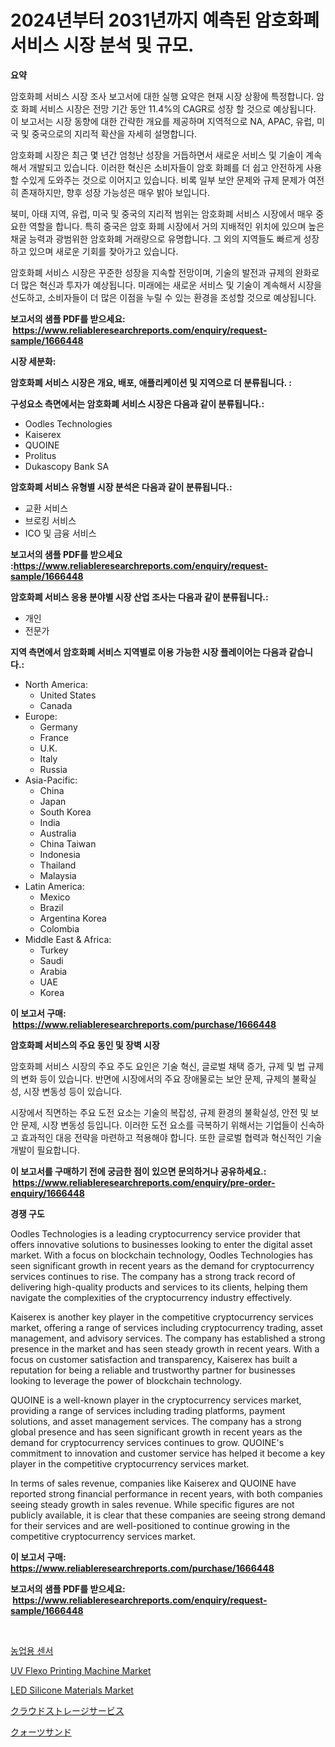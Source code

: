<p><h1>2024년부터 2031년까지 예측된 암호화폐 서비스 시장 분석 및 규모.</h1></p><p><strong>요약</strong></p>
<p><p>암호화폐 서비스 시장 조사 보고서에 대한 실행 요약은 현재 시장 상황에 특정합니다. 암호 화폐 서비스 시장은 전망 기간 동안 11.4%의 CAGR로 성장 할 것으로 예상됩니다. 이 보고서는 시장 동향에 대한 간략한 개요를 제공하며 지역적으로 NA, APAC, 유럽, 미국 및 중국으로의 지리적 확산을 자세히 설명합니다. </p><p>암호화폐 시장은 최근 몇 년간 엄청난 성장을 거듭하면서 새로운 서비스 및 기술이 계속해서 개발되고 있습니다. 이러한 혁신은 소비자들이 암호 화폐를 더 쉽고 안전하게 사용할 수있게 도와주는 것으로 이어지고 있습니다. 비록 일부 보안 문제와 규제 문제가 여전히 존재하지만, 향후 성장 가능성은 매우 밝아 보입니다.</p><p>북미, 아태 지역, 유럽, 미국 및 중국의 지리적 범위는 암호화폐 서비스 시장에서 매우 중요한 역할을 합니다. 특히 중국은 암호 화폐 시장에서 거의 지배적인 위치에 있으며 높은 채굴 능력과 광범위한 암호화폐 거래량으로 유명합니다. 그 외의 지역들도 빠르게 성장하고 있으며 새로운 기회를 찾아가고 있습니다.</p><p>암호화폐 서비스 시장은 꾸준한 성장을 지속할 전망이며, 기술의 발전과 규제의 완화로 더 많은 혁신과 투자가 예상됩니다. 미래에는 새로운 서비스 및 기술이 계속해서 시장을 선도하고, 소비자들이 더 많은 이점을 누릴 수 있는 환경을 조성할 것으로 예상됩니다.</p></p>
<p><strong>보고서의 샘플 PDF를 받으세요: &nbsp;<a href="https://www.reliableresearchreports.com/enquiry/request-sample/1666448">https://www.reliableresearchreports.com/enquiry/request-sample/1666448</a></strong></p>
<p><strong>시장 세분화:</strong></p>
<p><strong> 암호화폐 서비스 시장은 개요, 배포, 애플리케이션 및 지역으로 더 분류됩니다. :</strong></p>
<p><strong>구성요소 측면에서는 암호화폐 서비스 시장은 다음과 같이 분류됩니다.:</strong></p>
<p><ul><li>Oodles Technologies</li><li>Kaiserex</li><li>QUOINE</li><li>Prolitus</li><li>Dukascopy Bank SA</li></ul></p>
<p><strong> 암호화폐 서비스 유형별 시장 분석은 다음과 같이 분류됩니다.:</strong></p>
<p><ul><li>교환 서비스</li><li>브로킹 서비스</li><li>ICO 및 금융 서비스</li></ul></p>
<p><strong>보고서의 샘플 PDF를 받으세요 :<a href="https://www.reliableresearchreports.com/enquiry/request-sample/1666448">https://www.reliableresearchreports.com/enquiry/request-sample/1666448</a></strong></p>
<p><strong> 암호화폐 서비스 응용 분야별 시장 산업 조사는 다음과 같이 분류됩니다.:</strong></p>
<p><ul><li>개인</li><li>전문가</li></ul></p>
<p><strong>지역 측면에서 암호화폐 서비스 지역별로 이용 가능한 시장 플레이어는 다음과 같습니다.:</strong></p>
<p><ul>
    <li>
        North America:
        <ul>
            <li>United States</li>
            <li>Canada</li>
        </ul>
    </li>
    <li>
        Europe:
        <ul>
            <li>Germany</li>
            <li>France</li>
            <li>U.K.</li>
            <li>Italy</li>
            <li>Russia</li>
        </ul>
    </li>
    <li>
        Asia-Pacific:
        <ul>
            <li>China</li>
            <li>Japan</li>
            <li>South Korea</li>
            <li>India</li>
            <li>Australia</li>
            <li>China Taiwan</li>
            <li>Indonesia</li>
            <li>Thailand</li>
            <li>Malaysia</li>
        </ul>
    </li>
    <li>
        Latin America:
        <ul>
            <li>Mexico</li>
            <li>Brazil</li>
            <li>Argentina Korea</li>
            <li>Colombia</li>
        </ul>
    </li>
    <li>
        Middle East & Africa:
        <ul>
            <li>Turkey</li>
            <li>Saudi</li>
            <li>Arabia</li>
            <li>UAE</li>
            <li>Korea</li>
        </ul>
    </li>
    </ul></p>
<p><strong>이 보고서 구매: &nbsp;<a href="https://www.reliableresearchreports.com/purchase/1666448">https://www.reliableresearchreports.com/purchase/1666448</a></strong></p>
<p><strong>암호화폐 서비스의 주요 동인 및 장벽 시장</strong></p>
<p><p>암호화폐 서비스 시장의 주요 주도 요인은 기술 혁신, 글로벌 채택 증가, 규제 및 법 규제의 변화 등이 있습니다. 반면에 시장에서의 주요 장애물로는 보안 문제, 규제의 불확실성, 시장 변동성 등이 있습니다.</p><p>시장에서 직면하는 주요 도전 요소는 기술의 복잡성, 규제 환경의 불확실성, 안전 및 보안 문제, 시장 변동성 등입니다. 이러한 도전 요소를 극복하기 위해서는 기업들이 신속하고 효과적인 대응 전략을 마련하고 적용해야 합니다. 또한 글로벌 협력과 혁신적인 기술 개발이 필요합니다.</p></p>
<p><strong>이 보고서를 구매하기 전에 궁금한 점이 있으면 문의하거나 공유하세요.: &nbsp;<a href="https://www.reliableresearchreports.com/enquiry/pre-order-enquiry/1666448">https://www.reliableresearchreports.com/enquiry/pre-order-enquiry/1666448</a></strong></p>
<p><strong>경쟁 구도</strong></p>
<p><p>Oodles Technologies is a leading cryptocurrency service provider that offers innovative solutions to businesses looking to enter the digital asset market. With a focus on blockchain technology, Oodles Technologies has seen significant growth in recent years as the demand for cryptocurrency services continues to rise. The company has a strong track record of delivering high-quality products and services to its clients, helping them navigate the complexities of the cryptocurrency industry effectively.</p><p>Kaiserex is another key player in the competitive cryptocurrency services market, offering a range of services including cryptocurrency trading, asset management, and advisory services. The company has established a strong presence in the market and has seen steady growth in recent years. With a focus on customer satisfaction and transparency, Kaiserex has built a reputation for being a reliable and trustworthy partner for businesses looking to leverage the power of blockchain technology.</p><p>QUOINE is a well-known player in the cryptocurrency services market, providing a range of services including trading platforms, payment solutions, and asset management services. The company has a strong global presence and has seen significant growth in recent years as the demand for cryptocurrency services continues to grow. QUOINE's commitment to innovation and customer service has helped it become a key player in the competitive cryptocurrency services market.</p><p>In terms of sales revenue, companies like Kaiserex and QUOINE have reported strong financial performance in recent years, with both companies seeing steady growth in sales revenue. While specific figures are not publicly available, it is clear that these companies are seeing strong demand for their services and are well-positioned to continue growing in the competitive cryptocurrency services market.</p></p>
<p><strong>이 보고서 구매: &nbsp; <a href="https://www.reliableresearchreports.com/purchase/1666448">https://www.reliableresearchreports.com/purchase/1666448</a></strong></p>
<p><strong>보고서의 샘플 PDF를 받으세요: &nbsp;<a href="https://www.reliableresearchreports.com/enquiry/request-sample/1666448">https://www.reliableresearchreports.com/enquiry/request-sample/1666448</a></strong><strong></strong></p>
<p>&nbsp;</p>
<p><p><a href="https://github.com/ZacharyScthmitt4465/Market-Research-Report-List-1/blob/main/641379313986.md">농업용 센서</a></p><p><a href="https://view.publitas.com/reportprime-1/uv-flexo-printing-machine-market-size-growing-and-forecasted-for-period-from-2024-2031-and-provides-complete-market-analysis-of-this-market/">UV Flexo Printing Machine Market</a></p><p><a href="https://github.com/irfadac/Market-Research-Report-List-2/blob/main/led-silicone-materials-market.md">LED Silicone Materials Market</a></p><p><a href="https://medium.com/@jacksonmith1931/%E3%82%AF%E3%83%A9%E3%82%A6%E3%83%89%E3%82%B9%E3%83%88%E3%83%AC%E3%83%BC%E3%82%B8%E3%82%B5%E3%83%BC%E3%83%93%E3%82%B9%E5%B8%82%E5%A0%B4-2031%E5%B9%B4%E3%81%BE%E3%81%A7%E3%81%AE%E3%83%88%E3%83%AC%E3%83%B3%E3%83%89-%E4%BA%88%E6%B8%AC-%E7%AB%B6%E4%BA%89%E5%88%86%E6%9E%90-58d882e6cfe0">クラウドストレージサービス</a></p><p><a href="https://medium.com/@ismaelblick2023/%E7%9F%B3%E8%8B%B1%E7%A0%82%E5%B8%82%E5%A0%B4%E3%81%AE%E3%83%88%E3%83%AC%E3%83%B3%E3%83%89%E3%81%A8%E5%B8%82%E5%A0%B4%E5%88%86%E6%9E%90%E3%81%AF-2024%E5%B9%B4%E3%81%8B%E3%82%892031%E5%B9%B4%E3%81%BE%E3%81%A7%E3%81%AE%E6%9C%9F%E9%96%93%E3%81%AB%E4%BA%88%E6%B8%AC%E3%81%95%E3%82%8C%E3%81%A6%E3%81%84%E3%81%BE%E3%81%99-07a3710b781d">クォーツサンド</a></p></p>